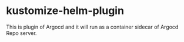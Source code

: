 # kustomize-helm-plugin

This is plugin of Argocd and it will run as a container sidecar of Argocd Repo server.
